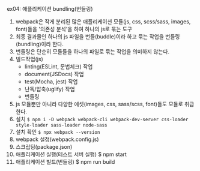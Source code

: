ex04: 애플리케이션 bundling(번들링)

1. webpack은 작게 분리된 많은 애플리케이션 모듈(js, css, scss/sass, images, font)들을
   '의존성 분석'을 하여 하나의 js로 묶는 도구
2. 최종 결과물인 하나의 js 파일을 번들(buddle)이라 하고 묶는 작업을 번들링(bundling)이라 한다.
3. 번들링은 단순히 모듈들을 하나의 파일로 묶는 작업을 의미하지 않는다.
4. 빌드작업(js)
   - linting(ESLint, 문법체크) 작업
   - document(JSDocs) 작업
   - test(Mocha, jest) 작업
   - 난독/압축(uglify) 작업
   - 번들링
5. js 모듈뿐만 아니라 다양한 에셋(images, css, sass/scss, font)들도 모듈로 취급한다.
6. 설치
   `$ npm i -D webpack webpack-cli webpack-dev-server css-loader style-loader sass-loader node-sass`
7. 설치 확인
   `$ npx webpack --version`
8. webpack 설정(webpack.config.js)
9. 스크립팅(package.json)
10. 애플리케이션 실행(테스트 서버 실행)
    $ npm start
11. 애플리케이션 빌드(번들링)
    $ npm run build
